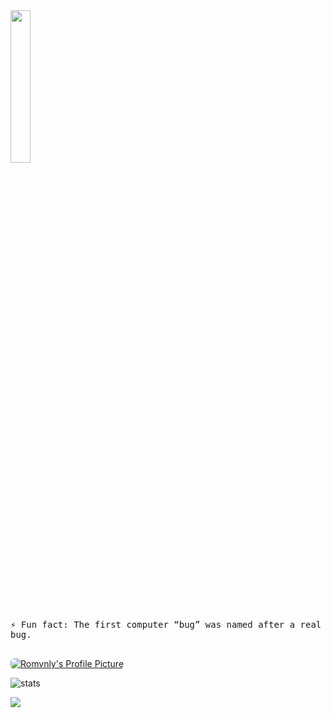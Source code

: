 <!-- <p align="center"> -->
  <img src="https://media.tenor.com/images/1ec04126fe0b3c3eb407e03b72b3d552/tenor.gif" width="25%">
  <samp>
    <br>
    ⚡ Fun fact: The first computer “bug” was named after a real bug.
    </br></br>
    
  </samp>
  <a href="https://discordapp.com/users/174420965332221953/"><p><img style="border-radius: 6px !important;" align="center" src="https://discord.c99.nl/widget/theme-1/174420965332221953.png" alt="Romvnly's Profile Picture" /></p></a>
<!-- </p> -->

<!-- <p align="center"> -->
  <img src="https://github-readme-stats.vercel.app/api?username=Conrad-Thomas&theme=dark&show_icons=true&count_private=true" alt="stats" />  
  
  ![](https://komarev.com/ghpvc/?username=Conrad-Thomas&color=red)
<!-- </p>
 -->

